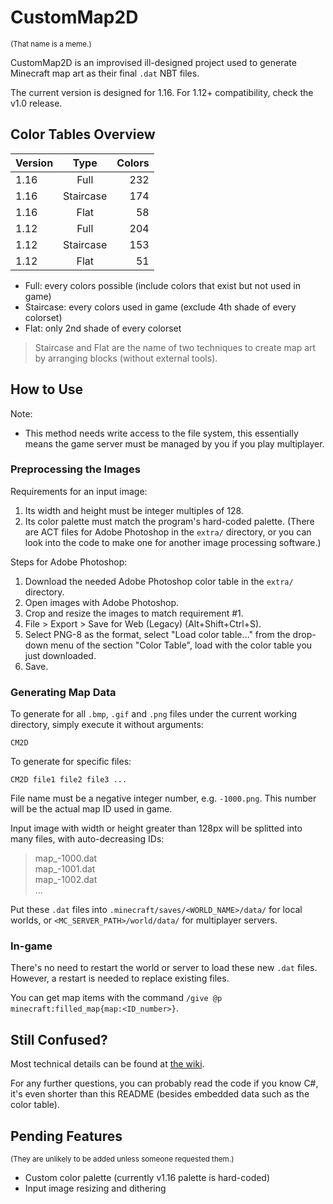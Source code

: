 # CustomMap2D

<small>(That name is a meme.)</small>

CustomMap2D is an improvised ill-designed project used to generate Minecraft map art as their final `.dat` NBT files.

The current version is designed for 1.16. For 1.12+ compatibility, check the v1.0 release.

## Color Tables Overview

| Version | Type      | Colors |
|---------|:---------:|-------:|
| 1.16    | Full      |    232 |
| 1.16    | Staircase |    174 |
| 1.16    | Flat      |     58 |
| 1.12    | Full      |    204 |
| 1.12    | Staircase |    153 |
| 1.12    | Flat      |     51 |

* Full: every colors possible (include colors that exist but not used in game)
* Staircase: every colors used in game (exclude 4th shade of every colorset)
* Flat: only 2nd shade of every colorset

> Staircase and Flat are the name of two techniques to create map art by arranging blocks (without external tools).

## How to Use

Note:

* This method needs write access to the file system, this essentially means the game server must be managed by you if you play multiplayer.

### Preprocessing the Images

Requirements for an input image:

1. Its width and height must be integer multiples of 128.
2. Its color palette must match the program's hard-coded palette. (There are ACT files for Adobe Photoshop in the `extra/` directory, or you can look into the code to make one for another image processing software.)

Steps for Adobe Photoshop:

1. Download the needed Adobe Photoshop color table in the `extra/` directory.
2. Open images with Adobe Photoshop.
3. Crop and resize the images to match requirement #1.
4. File > Export > Save for Web (Legacy) (Alt+Shift+Ctrl+S).
5. Select PNG-8 as the format, select "Load color table…" from the drop-down menu of the section "Color Table", load with the color table you just downloaded.
6. Save.

### Generating Map Data

To generate for all `.bmp`, `.gif` and `.png` files under the current working directory, simply execute it without arguments:

```
CM2D
```

To generate for specific files:

```
CM2D file1 file2 file3 ...
```

File name must be a negative integer number, e.g. `-1000.png`. This number will be the actual map ID used in game.

Input image with width or height greater than 128px will be splitted into many files, with auto-decreasing IDs:

> map_-1000.dat  
> map_-1001.dat  
> map_-1002.dat  
> ...

Put these `.dat` files into `.minecraft/saves/<WORLD_NAME>/data/` for local worlds, or `<MC_SERVER_PATH>/world/data/` for multiplayer servers.

### In-game

There's no need to restart the world or server to load these new `.dat` files. However, a restart is needed to replace existing files.

You can get map items with the command `/give @p minecraft:filled_map{map:<ID_number>}`.


## Still Confused?

Most technical details can be found at [the wiki](https://minecraft.gamepedia.com/Map_item_format).

For any further questions, you can probably read the code if you know C#, it's even shorter than this README (besides embedded data such as the color table).

## Pending Features

<small>(They are unlikely to be added unless someone requested them.)</small>

* Custom color palette (currently v1.16 palette is hard-coded)
* Input image resizing and dithering
